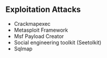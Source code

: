 ## Exploitation Attacks

- Crackmapexec
- Metasploit Framework
- Msf Payload Creator
- Social engineering toolkit (Seetolkit)
- Sqlmap